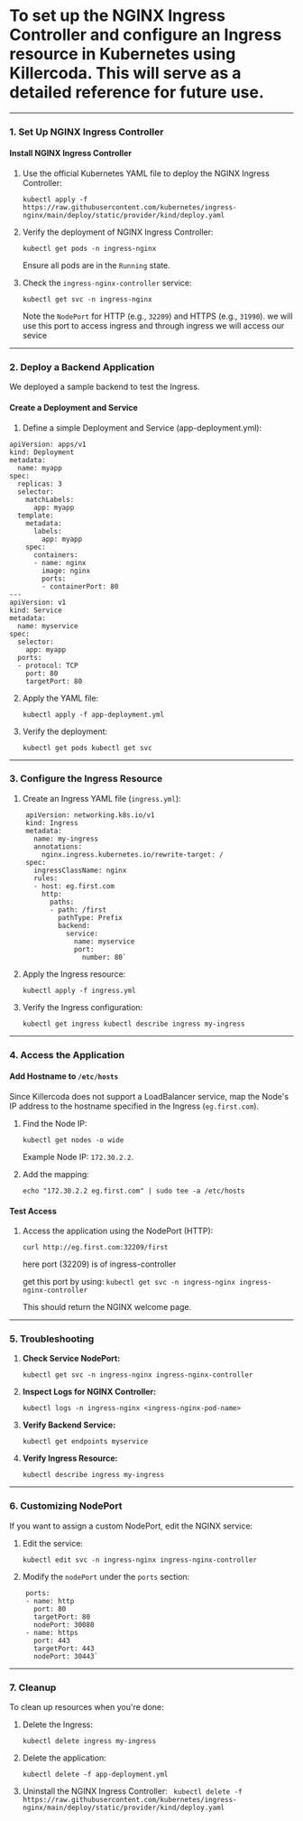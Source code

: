 # To set up the NGINX Ingress Controller and configure an Ingress resource in Kubernetes using Killercoda. This will serve as a detailed reference for future use.

* * * * *

### **1\. Set Up NGINX Ingress Controller**

#### **Install NGINX Ingress Controller**

1.  Use the official Kubernetes YAML file to deploy the NGINX Ingress Controller:

    `kubectl apply -f https://raw.githubusercontent.com/kubernetes/ingress-nginx/main/deploy/static/provider/kind/deploy.yaml`

2.  Verify the deployment of NGINX Ingress Controller:


    `kubectl get pods -n ingress-nginx`

    Ensure all pods are in the `Running` state.

3.  Check the `ingress-nginx-controller` service:


    `kubectl get svc -n ingress-nginx`

    Note the `NodePort` for HTTP (e.g., `32209`) and HTTPS (e.g., `31990`).
    we will use this port to access ingress and through ingress we will access our sevice 
* * * * *

### **2\. Deploy a Backend Application**

We deployed a sample backend to test the Ingress.

#### **Create a Deployment and Service**

1. Define a simple Deployment and Service (app-deployment.yml):

```
apiVersion: apps/v1
kind: Deployment
metadata:
  name: myapp
spec:
  replicas: 3
  selector:
    matchLabels:
      app: myapp
  template:
    metadata:
      labels:
        app: myapp
    spec:
      containers:
      - name: nginx
        image: nginx
        ports:
        - containerPort: 80
---
apiVersion: v1
kind: Service
metadata:
  name: myservice
spec:
  selector:
    app: myapp
  ports:
  - protocol: TCP
    port: 80
    targetPort: 80
```

2.  Apply the YAML file:


    `kubectl apply -f app-deployment.yml`

3.  Verify the deployment:

    `kubectl get pods
    kubectl get svc`

* * * * *

### **3\. Configure the Ingress Resource**

1.  Create an Ingress YAML file (`ingress.yml`):

```
    apiVersion: networking.k8s.io/v1
    kind: Ingress
    metadata:
      name: my-ingress
      annotations:
        nginx.ingress.kubernetes.io/rewrite-target: /
    spec:
      ingressClassName: nginx
      rules:
      - host: eg.first.com
        http:
          paths:
          - path: /first
            pathType: Prefix
            backend:
              service:
                name: myservice
                port:
                  number: 80`
```

2.  Apply the Ingress resource:

    `kubectl apply -f ingress.yml`

3.  Verify the Ingress configuration:


    `kubectl get ingress
    kubectl describe ingress my-ingress`

* * * * *

### **4\. Access the Application**

#### **Add Hostname to `/etc/hosts`**

Since Killercoda does not support a LoadBalancer service, map the Node's IP address to the hostname specified in the Ingress (`eg.first.com`).

1.  Find the Node IP:


    `kubectl get nodes -o wide`

    Example Node IP: `172.30.2.2`.

2.  Add the mapping:

    `echo "172.30.2.2 eg.first.com" | sudo tee -a /etc/hosts`

#### **Test Access**

1.  Access the application using the NodePort (HTTP):

    `curl http://eg.first.com:32209/first`
    
    here port (32209) is of ingress-controller

    get this port by using: `kubectl get svc -n ingress-nginx ingress-nginx-controller`

    This should return the NGINX welcome page.

* * * * *

### **5\. Troubleshooting**

1.  **Check Service NodePort:**

    `kubectl get svc -n ingress-nginx ingress-nginx-controller`

2.  **Inspect Logs for NGINX Controller:**


    `kubectl logs -n ingress-nginx <ingress-nginx-pod-name>`

3.  **Verify Backend Service:**


    `kubectl get endpoints myservice`

4.  **Verify Ingress Resource:**

    `kubectl describe ingress my-ingress`

* * * * *

### **6\. Customizing NodePort**

If you want to assign a custom NodePort, edit the NGINX service:

1.  Edit the service:


    `kubectl edit svc -n ingress-nginx ingress-nginx-controller`

2.  Modify the `nodePort` under the `ports` section:

```
    ports:
    - name: http
      port: 80
      targetPort: 80
      nodePort: 30080
    - name: https
      port: 443
      targetPort: 443
      nodePort: 30443`
```
* * * * *

### **7\. Cleanup**

To clean up resources when you're done:

1.  Delete the Ingress:

    `kubectl delete ingress my-ingress`

2.  Delete the application:


    `kubectl delete -f app-deployment.yml`

3.  Uninstall the NGINX Ingress Controller:
   ` kubectl delete -f https://raw.githubusercontent.com/kubernetes/ingress-nginx/main/deploy/static/provider/kind/deploy.yaml`


